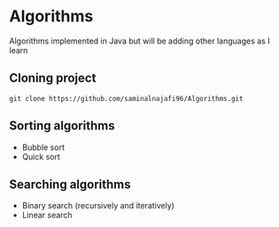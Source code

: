 # Algorithms

Algorithms implemented in Java but will be adding other languages as I learn

## Cloning project

`git clone https://github.com/saminalnajafi96/Algorithms.git`

## Sorting algorithms

* Bubble sort
* Quick sort

## Searching algorithms

* Binary search (recursively and iteratively)
* Linear search